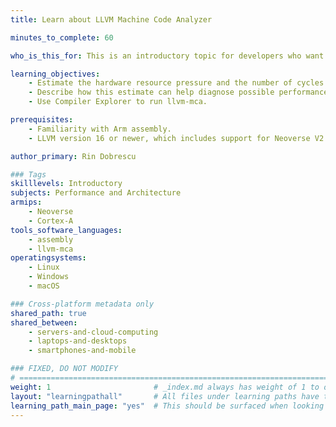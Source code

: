 ```yaml
---
title: Learn about LLVM Machine Code Analyzer

minutes_to_complete: 60

who_is_this_for: This is an introductory topic for developers who want to diagnose performance issues of Arm programs using LLVM Machine Code Analyzer (MCA) and Compiler Explorer.

learning_objectives:
    - Estimate the hardware resource pressure and the number of cycles taken to execute your code snippet using llvm-mca.
    - Describe how this estimate can help diagnose possible performance issues.
    - Use Compiler Explorer to run llvm-mca.

prerequisites:
    - Familiarity with Arm assembly.
    - LLVM version 16 or newer, which includes support for Neoverse V2.

author_primary: Rin Dobrescu

### Tags
skilllevels: Introductory
subjects: Performance and Architecture
armips:
    - Neoverse
    - Cortex-A
tools_software_languages:
    - assembly
    - llvm-mca
operatingsystems:
    - Linux
    - Windows
    - macOS

### Cross-platform metadata only
shared_path: true
shared_between:
    - servers-and-cloud-computing
    - laptops-and-desktops
    - smartphones-and-mobile

### FIXED, DO NOT MODIFY
# ================================================================================
weight: 1                       # _index.md always has weight of 1 to order correctly
layout: "learningpathall"       # All files under learning paths have this same wrapper
learning_path_main_page: "yes"  # This should be surfaced when looking for related content. Only set for _index.md of learning path content.
---
```

